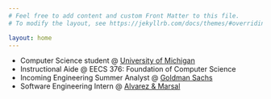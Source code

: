 ```yaml
---
# Feel free to add content and custom Front Matter to this file.
# To modify the layout, see https://jekyllrb.com/docs/themes/#overriding-theme-defaults

layout: home
---
```


<ul>
<li>Computer Science student @ <a href="https://umich.edu/">University of Michigan</a></li>
<li>Instructional Aide @ EECS 376: Foundation of Computer Science</li>
<li>Incoming Engineering Summer Analyst @ <a href="https://www.goldmansachs.com/">Goldman Sachs</a></li>
<li>Software Engineering Intern @ <a href="https://www.alvarezandmarsal.com/">Alvarez & Marsal</a></li>
</ul>
